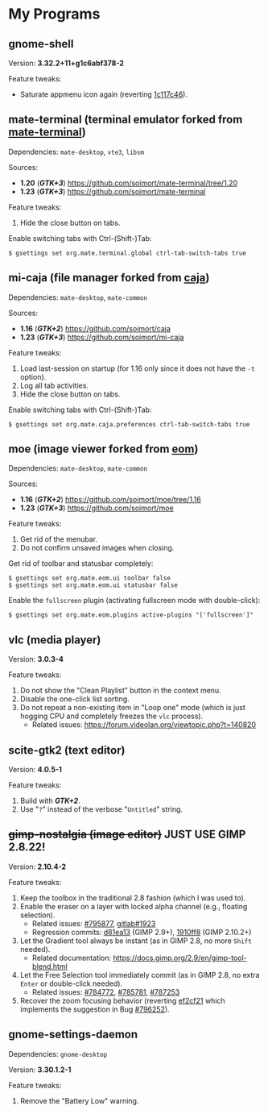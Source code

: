 # My Programs



## gnome-shell

Version: **3.32.2+11+g1c6abf378-2**

Feature tweaks:

* Saturate appmenu icon again (reverting [1c117c46](https://gitlab.gnome.org/GNOME/gnome-shell/commit/1c117c469a23a0d2608abf39c86caca251bc1d5a)).



## mate-terminal (terminal emulator forked from [mate-terminal](https://github.com/mate-desktop/mate-terminal))

Dependencies: `mate-desktop`, `vte3`, `libsm`

Sources:

- **1.20** (***GTK+3***) https://github.com/soimort/mate-terminal/tree/1.20
- **1.23** (***GTK+3***) https://github.com/soimort/mate-terminal

Feature tweaks:

1. Hide the close button on tabs.

Enable switching tabs with Ctrl-(Shift-)Tab:

```
$ gsettings set org.mate.terminal.global ctrl-tab-switch-tabs true
```



## mi-caja (file manager forked from [caja](https://github.com/mate-desktop/caja))

Dependencies: `mate-desktop`, `mate-common`

Sources:

- **1.16** (***GTK+2***) https://github.com/soimort/caja
- **1.23** (***GTK+3***) https://github.com/soimort/mi-caja

Feature tweaks:

1. Load last-session on startup (for 1.16 only since it does not have the `-t` option).
2. Log all tab activities.
3. Hide the close button on tabs.

Enable switching tabs with Ctrl-(Shift-)Tab:

```
$ gsettings set org.mate.caja.preferences ctrl-tab-switch-tabs true
```



## moe (image viewer forked from [eom](https://github.com/mate-desktop/eom))

Dependencies: `mate-desktop`, `mate-common`

Sources:

- **1.16** (***GTK+2***) https://github.com/soimort/moe/tree/1.16
- **1.23** (***GTK+3***) https://github.com/soimort/moe

Feature tweaks:

1. Get rid of the menubar.
2. Do not confirm unsaved images when closing.

Get rid of toolbar and statusbar completely:

```
$ gsettings set org.mate.eom.ui toolbar false
$ gsettings set org.mate.eom.ui statusbar false
```

Enable the `fullscreen` plugin (activating fullscreen mode with double-click):

```
$ gsettings set org.mate.eom.plugins active-plugins "['fullscreen']"
```



## vlc (media player)

Version: **3.0.3-4**

Feature tweaks:

1. Do not show the "Clean Playlist" button in the context menu.
2. Disable the one-click list sorting.
3. Do not repeat a non-existing item in "Loop one" mode (which is just hogging CPU and completely freezes the `vlc` process).
   * Related issues: <https://forum.videolan.org/viewtopic.php?t=140820>



## scite-gtk2 (text editor)

Version: **4.0.5-1**

Feature tweaks:

1. Build with ***GTK+2***.
2. Use "`?`" instead of the verbose "`Untitled`" string.



## <del>gimp-nostalgia (image editor)</del> JUST USE GIMP 2.8.22!

Version: **2.10.4-2**

Feature tweaks:

1. Keep the toolbox in the traditional 2.8 fashion (which I was used to).
2. Enable the eraser on a layer with locked alpha channel (e.g., floating selection).
   * Related issues: [#795877](https://bugzilla.gnome.org/show_bug.cgi?id=795877), [gitlab#1923](https://gitlab.gnome.org/GNOME/gimp/issues/1923)
   * Regression commits: [d81ea13](https://github.com/GNOME/gimp/commit/d81ea1315eb6d5915ab93ee8d5fa25f228e5c90e) (GIMP 2.9+), [1910ff8](https://github.com/GNOME/gimp/commit/1910ff8b1ab6f19b57a8f2ab86b2c977576995f3) (GIMP 2.10.2+)
3. Let the Gradient tool always be instant (as in GIMP 2.8, no more `Shift` needed).
   * Related documentation: <https://docs.gimp.org/2.9/en/gimp-tool-blend.html>
4. Let the Free Selection tool immediately commit (as in GIMP 2.8, no extra `Enter` or double-click needed).
   * Related issues: [#784772](https://bugzilla.gnome.org/show_bug.cgi?id=784772), [#785781](https://bugzilla.gnome.org/show_bug.cgi?id=785781), [#787253](https://bugzilla.gnome.org/show_bug.cgi?id=787253)
5. Recover the zoom focusing behavior (reverting [ef2cf21](https://github.com/GNOME/gimp/commit/ef2cf21f109007e722138feb2f945688c535085f) which implements the suggestion in Bug [#796252](https://gitlab.gnome.org/GNOME/gimp/issues/1477)).



## gnome-settings-daemon

Dependencies: `gnome-desktop`

Version: **3.30.1.2-1**

Feature tweaks:

1. Remove the "Battery Low" warning.
